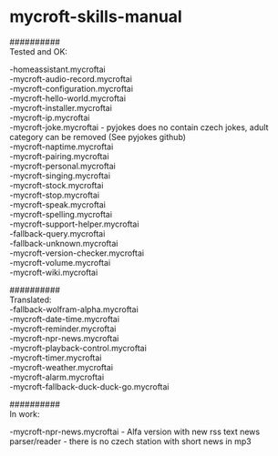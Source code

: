# mycroft-skills-manual  
##########  
Tested and OK:  

-homeassistant.mycroftai  
-mycroft-audio-record.mycroftai  
-mycroft-configuration.mycroftai  
-mycroft-hello-world.mycroftai  
-mycroft-installer.mycroftai   
-mycroft-ip.mycroftai  
-mycroft-joke.mycroftai  - pyjokes does no contain czech jokes, adult category can be removed (See pyjokes github)  
-mycroft-naptime.mycroftai  
-mycroft-pairing.mycroftai  
-mycroft-personal.mycroftai  
-mycroft-singing.mycroftai  
-mycroft-stock.mycroftai  
-mycroft-stop.mycroftai  
-mycroft-speak.mycroftai  
-mycroft-spelling.mycroftai  
-mycroft-support-helper.mycroftai  
-fallback-query.mycroftai  
-fallback-unknown.mycroftai  
-mycroft-version-checker.mycroftai  
-mycroft-volume.mycroftai  
-mycroft-wiki.mycroftai  

##########  
Translated:  
-fallback-wolfram-alpha.mycroftai  
-mycroft-date-time.mycroftai  
-mycroft-reminder.mycroftai  
-mycroft-npr-news.mycroftai  
-mycroft-playback-control.mycroftai  
-mycroft-timer.mycroftai  
-mycroft-weather.mycroftai  
-mycroft-alarm.mycroftai  
-mycroft-fallback-duck-duck-go.mycroftai  

##########  
In work:  
  
-mycroft-npr-news.mycroftai - Alfa version with new rss text news parser/reader - there is no czech station with short news in mp3

